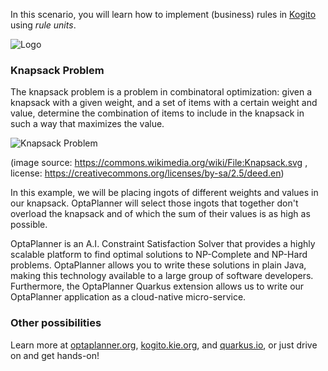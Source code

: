 In this scenario, you will learn how to implement (business) rules in [Kogito](https://kogito.kie.org) using _rule units_.

![Logo](/openshift/assets/middleware/middleware-kogito/logo.png)

### Knapsack Problem

The knapsack problem is a problem in combinatoral optimization: given a knapsack with a given weight, and a set of items with a certain
weight and value, determine the combination of items to include in the knapsack in such a way that maximizes the value.

![Knapsack Problem](https://upload.wikimedia.org/wikipedia/commons/thumb/f/fd/Knapsack.svg/500px-Knapsack.svg.png)

(image source: https://commons.wikimedia.org/wiki/File:Knapsack.svg , license: https://creativecommons.org/licenses/by-sa/2.5/deed.en)

In this example, we will be placing ingots of different weights and values in our knapsack. OptaPlanner will select those ingots that together don't overload the knapsack and of which the sum of their values is as high as possible.

OptaPlanner is an A.I. Constraint Satisfaction Solver that provides a highly scalable platform to find optimal solutions to NP-Complete and NP-Hard problems. OptaPlanner allows you to write these solutions in plain Java, making this technology available to a large group of software developers. Furthermore, the OptaPlanner Quarkus extension allows us to write our OptaPlanner application as a cloud-native micro-service.

### Other possibilities

Learn more at [optaplanner.org](https://optaplanner.org), [kogito.kie.org](https://kogito.kie.org), and [quarkus.io](https://quarkus.io), or just drive on and get hands-on!

